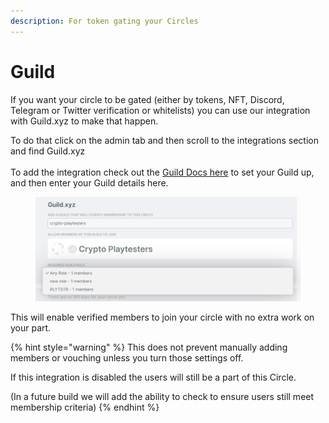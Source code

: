 ```yaml
---
description: For token gating your Circles
---
```


# Guild

If you want your circle to be gated (either by tokens, NFT, Discord, Telegram or Twitter verification or whitelists) you can use our integration with Guild.xyz to make that happen.&#x20;

To do that click on the admin tab and then scroll to the integrations section and find Guild.xyz\
\
To add the integration check out the [Guild Docs here](https://docs.guild.xyz/guild) to set your Guild up, and then enter your Guild details here.&#x20;

<figure><img src="../../.gitbook/assets/image (25) (2).png" alt=""><figcaption></figcaption></figure>

This will enable verified members to join your circle with no extra work on your part.&#x20;

{% hint style="warning" %}
This does not prevent manually adding members or vouching unless you turn those settings off.

If this integration is disabled the users will still be a part of this Circle.&#x20;

(In a future build we will add the ability to check to ensure users still meet membership criteria)
{% endhint %}
